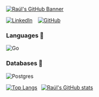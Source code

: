[![Raúl's GitHub Banner](https://user-images.githubusercontent.com/49290264/166144144-23b97921-c8a7-45b5-b9d5-1c1c34d231be.svg)](https://raulfernandez.dev)

[![LinkedIn](https://img.shields.io/badge/raúl_fernández-%230077B5.svg?style=for-the-badge&logo=linkedin&logoColor=white)](https://www.linkedin.com/in/raul-fernandez-fernandez)
&ensp;
[![GitHub](https://img.shields.io/badge/rfdez-%23121011.svg?style=for-the-badge&logo=github&logoColor=white)](https://github.com/rfdez)
### Languages :abcd:

![Go](https://img.shields.io/badge/go-%2300ADD8.svg?style=for-the-badge&logo=go&logoColor=white)

### Databases :floppy_disk:

![Postgres](https://img.shields.io/badge/postgres-%23316192.svg?style=for-the-badge&logo=postgresql&logoColor=white)

[![Top Langs](https://github-readme-stats.vercel.app/api/top-langs/?username=rfdez&theme=tokyonight&layout=compact&card_width=250&hide=blade)](https://github.com/anuraghazra/github-readme-stats)&ensp;
[![Raúl's GitHub stats](https://github-readme-stats.vercel.app/api?username=rfdez&theme=tokyonight&show_icons=true&line_height=20)](https://github.com/anuraghazra/github-readme-stats)
